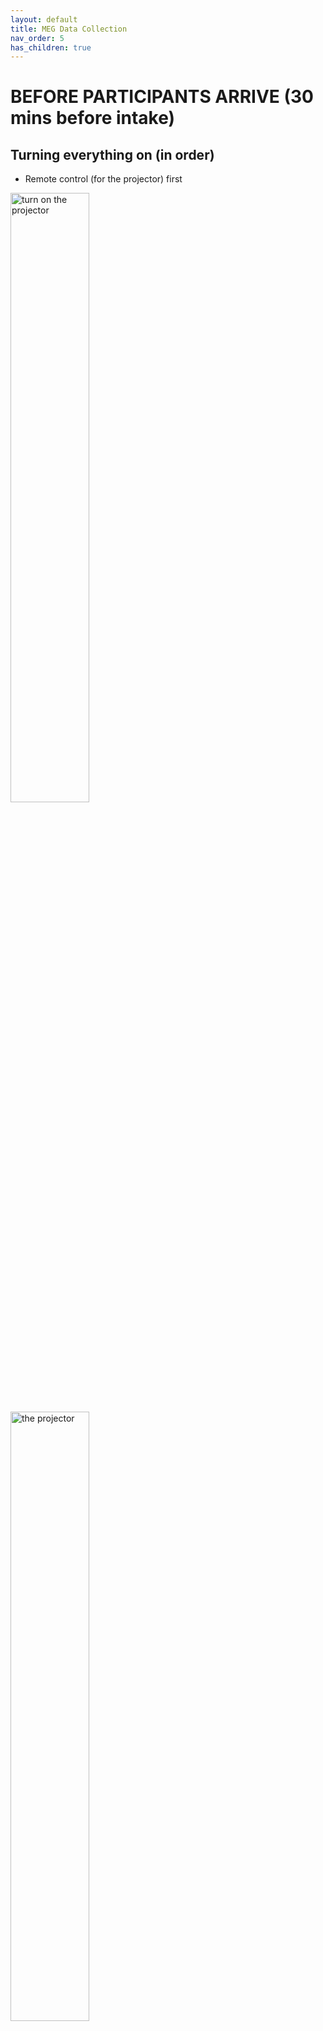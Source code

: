 ```yaml
---
layout: default
title: MEG Data Collection
nav_order: 5
has_children: true
---
```


# BEFORE PARTICIPANTS ARRIVE (30 mins before intake)
## Turning everything on (in order)
- Remote control (for the projector) first

<img src="../../images/MEG_Data_Collection/0_turn_on_projector.jpg" alt="turn on the projector" style="width: 50%; height: auto;">


<img src="../../images/MEG_Data_Collection/1_the_projector.jpg" alt="the projector" style="width: 50%; height: auto;">


- Exhaust fan off (light switch near helium refill room)

<img src="../../images/MEG_Data_Collection/2_exhaust_fan.jpg" alt="exhaust fan off" style="width: 50%; height: auto;">

- Magnetically shielded room lights (green button) -> It's possible to adjust the lights. We generally keep it in the middle when they're getting set up, but once the experiment starts, we dim it a bit

<img src="../../images/MEG_Data_Collection/3_MSR_light.jpg" alt="MSR light" style="width: 50%; height: auto;">

- Active shielding (black button w green dot, hold until green) - The same to turn it off- hold until light turns off

<img src="../../images/MEG_Data_Collection/4_active_shielding.jpg" alt="active shielding" style="width: 50%; height: auto;">

<img src="../../images/MEG_Data_Collection/5_active_shieding_button.jpg" alt="active shielding button" style="width: 50%; height: auto;">

- The stimTracker is linked to the button box where the participants gives the answer - do not touch!

<img src="../../images/MEG_Data_Collection/6_stimtracker.jpg" alt="stimTracker" style="width: 50%; height: auto;">


- Check if the data transfer switch (green box) is turned to MAC (for the psychopy software) or to PC (for the Presentation software)

<img src="../../images/MEG_Data_Collection/7_data_transfer_switch.jpg" alt="data transfer switch" style="width: 50%; height: auto;">


- Turn media box on (black box w smooth button, press until hear turn on - turns on tv and mic)

<img src="../../images/MEG_Data_Collection/8_media_box.jpg" alt="media box" style="width: 50%; height: auto;">

- Trigger box on mac when using psychopy

<img src="../../images/MEG_Data_Collection/9_trigger_box.jpg" alt="trigger box" style="width: 50%; height: auto;">


- Make sure helium fill is off when we're recording - remember to turn it back on when we're done recording

<img src="../../images/MEG_Data_Collection/10_helium_fill.jpg" alt="helium fill" style="width: 50%; height: auto;">

- Turn on marker box in machine (big gray box w wires for each marker color)

<img src="../../images/MEG_Data_Collection/11_marker_box.jpg" alt="marker box" style="width: 50%; height: auto;">

- Open FastScanII in Jeff's office (turn on FastScan box, will hear chime when online)

<img src="../../images/MEG_Data_Collection/12_fastscan.jpg" alt="fastscan" style="width: 50%; height: auto;">

## Eyelink software
- Leftmost dell monitor on (press box -> on)
- Select windows or eyelink software (select eyelink software) turn heater element off (“off- recording”)
on eye tracker
- DOS menu brought up
- Select windows or eyelink software (select eyelink software)
- Select “output/record” button
- “open file”
- In file main menu use the keyboard corresponding to type in R number
    - This creates a file for the R number
    - This allows us to just hit “record” later

<img src="../../images/MEG_Data_Collection/13_eyelink.jpg" alt="eyelink" style="width: 50%; height: auto;">

## Setting up experiment
On main dell computer (the one that records data, not eye tracking one)
- Create a folder with your name under Desktop/Experiments
- Put your project folder inside, and your documents inside of it - get your documents from your server file
- Open terminal
- Give it the route to where your script is (your folder or subfolder): `cd Experiments/.../expt`
- Give it the name to your experiment doc (or the practice version of it, if you have different files for them): `python expt.py`



## MEG acquisition - auto-tuning
(Remenber to auto-tune before every time you start recording)
- Pull up meg160 app
- Go to auto tuning (teal icon) -> hit ok. It initializes the sensors
- After auto tuning go to acquisition window (dark blue icon with three squares under it)
- select condition library
- Enter R number as

## Record an empty room - which we need to do before EVERY participant
On main dell computer (the one that records data, not eye tracking one)
- Set both patient ID & patient name to their R number (we need both because one is gonna be the file name and the other will be the metadata one)
- Go to file directory (folder icon at very bottom of screen, not in-app), go to
    desktop > subject data > [folder corresponding to their R number] > [their R number], then create folder w format `R-number_Expt_Date` (e.g. R0026_GreenPapaya_7.12.23), copy address (right click & copy address), then paste in folder name
- Go to [[condition library - the thing that gives us parameters for recording]], select (or set up!) experiment-specific condition library, press “load”
- Press "lock" button
- Continuous mode, press "start", change acquisition time to 180s
  (Tip: for the channels monitor, y-scale of 16384 is optional but a good setting for monitoring recording session)
- When it's done, menu will come up, save w format R-number_emptyroom_Date
  (If the channels monitor is not green, we can open the door (unlock button). When it's green, it's recording)
- Now we can open the door


# PARTICIPANT INTAKE
## Find participant's R number, if new participant, assign them one
On the computer that saves participant information (not the one in jeff's office)
- Get the participant's name and DOB
- Open wernickE.xlsx in excel
- Control f to search for their name
- If they haven't been participants before, drag the last R number down and then enter the name & DOB info from the participant info form (PDF from jeff's office)


## In jeffs's office
### Greet participants
- Guide participant to read and sign the consent form (remember to put their R number at the top of the form)
- Open the information form, save it as pdf after participant has filled it out
- Explain experiment details

### Head scan
- Get consent form, DOB, R-number -> file away
- Draw dots on head using the template:

<img src="../../images/MEG_Data_Collection/fiducials.png" alt="fiducials" style="width: 50%; height: auto;">

- This image shows where the nasion and tragi are located.
- The left (red) and right (yellow) markers should be drawn using a makeup pencil approximately 1 centimeter away from the tragus, towards the frontal side of the participant. The center forehead (blue), left forehead (white), and right forehead (green/black) markers can all be drawn using the stencil template found in the office, after aligning the stencil with the nasion. (Picture needed)

- Put on neck brace (divot is where the chin goes)
- Then put black FastScanII tracker over neck brace (to orient the scanner in space)
  - The sensor should locate on the right side of the participant
- Click laserpoint (instead of scan), then full click, then point at sensor box on neck, then half-click until box goes away (to initialize), then click laserpoint again
- “Insert” -> reorients the head shape, check throughout scan
    open sweeps menu so that can deselect specific sweeps if need to
- Go to laser pointer, go to stylus list, do positions w laser
  - Sequence for collecting the Fiducial and Marker positions:
    1. Nasion
    2. Left Tragus
    3. Right Tragus
    4. Left (Red) Marker
    5. Right (Yellow) Marker
    6. Center Forehead (Blue) Marker
    7. Left Forehead (White) Marker
    8. Right Forehead (Green/Black) Marker

- Save as, R number & date format

### confirm that participant is free of metal.
```
GIVE EXAMPLES: "Do you have any piercings, retainers, jewelry, watches, belts? Do you have an metal rods, implants, or screws? Do you have a bra with underwire or metal clasps?"
IF YES: Ask to remove and offer cloth scrubs to cover up, otherwise, ineligible for the study :(

This only impacts our data quality (we can't recover any metal-contaminated data) -- this does not harm the participant!!
```

## In MEG room
### Set up participant
- Put on electrodes, tape wires to shoulder to keep from moving
- Green tape is black electrode
- Put pillows (for side head pillows, have participant turn head by following your finger)
head pillow goes in pillowcase, side pillows go in tissues
- Click left eye in EyeLink                               
- Start running Eyelink
### IS THE DOOR CLOSED?? CLOSE IT!! then, and ONLY then, lock it! Do this before starting acquisition
Example on how to close the door properly (push the black button):

<img src="../../images/MEG_Data_Collection/14_seal_door.jpg" alt="seal the door" style="width: 50%; height: auto;">

### Running a participant     
On main dell computer (the one that records data, not eye tracking one)
- Set both patient ID & patient name to their R number (we need both because one is gonna be the file name and the other will be the metadata one)
- Go to file directory (folder icon at very bottom of screen, not in-app), go to
    desktop > subject data > [folder corresponding to their R number], copy address (right click & copy address), then paste in folder name
- Go to [[condition library - the thing that gives us parameters for recording]], select (or set up!) experiment-specific condition library, press “load”
- Press "lock" button, then press "start"

#### On main dell computer
    Lock
    Marker measurement, start
    Look at the markers, make sure they're around the right place, if looks good, press ok
    Go to continuous mode, make acquisition time 3500, start
    Tell participant to start task
    Fill out the sheet in binder (see example sheet photo)


# AFTER THE EXPERIMENT
If the channels monitor is not green, we can open the door (unlock button). When it's green, active shielding is ON and it is NOT SAFE to open the door.

## On acquisition window
- Abort
- Save in R number_experiment name_date format (R0026_GreenPapaya_7.12.23)
- Last marker measurement, start

## On experiment mac
- Escape or quit experiment

## Take participant out
- Open the door and release the participant
- Don't forget to turn the helium refill switch on again

## Save eyetracking data -> to server
- Close file
- Power off w button on base
- Power on & click windows this time
- Move the files to folder on WELOVEJEFF external hard drive
- WELOVEJEFF external hard drive -> wernickE.xlsx computer

## Noise reduction on acquisition computer
- File open
- Noise reduce the file
- Open file, edit > noise reduce, then execute, then save as file name with
_NR at end (e.g. `R0026_GreenPapaya_7.12.23_NR`)
- `R0026_GreenPapaya_7.12.23` (for eg) folder to data FASTKEY2’s data > subject
data files > [R range subfolder] > [R number subfolder]
- Finish log sheet in binder (how many runs, etc)

## On wernickE.xlsx computer
- Go from data > subject data files > [R range subfolder] > [R number subfolder]
move the folder corresponding to the experiment run on server (e.g.
`R0026_GreenPapaya_7.12.23`) to `PersonalFiles > User > expt > raw`

- Clean up head shape
- Open laserscan file (`.fsn`)
- Select, [make selection,] delete
- Get rid of any shoulders, deface the scan, etc.
- Generate -> apply basic surface
make sure that points are under 9000
- Export basic surface
- Save to server
    `SERVER > NEUROLING > PersonalFiles > User > expt > raw / R0026_7.12.23_HS`
- Save stylus points as well (prompted), now `R0026_7.12.23_points`
- Discard changes to original `.fsn` scan


# MATERIALS NEEDED
- Psychopy script (experiment script.py and port_open_send.py), with stimuli list - this goes on the big IMac from the server
- Set up a specific condition library for experiment
